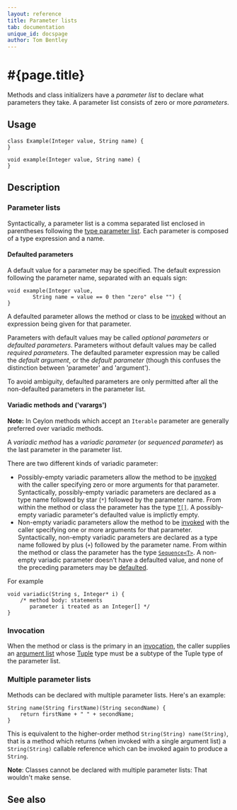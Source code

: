 ```yaml
---
layout: reference
title: Parameter lists
tab: documentation
unique_id: docspage
author: Tom Bentley
---
```


# #{page.title}

Methods and class initializers have a *parameter list* to declare what parameters they take. 
A parameter list consists of zero or more *parameters*.

## Usage

<!-- try: -->

    class Example(Integer value, String name) {
    }
    
    void example(Integer value, String name) {
    }

## Description

### Parameter lists

Syntactically, a parameter list is
a comma separated list enclosed in parentheses following
the [type parameter list](../type-parameters). Each parameter is composed of a 
type expression and a name. 

#### Defaulted parameters

A default value for a parameter may be specified. 
The default expression following the parameter name, separated with an equals sign:

<!-- try: -->
    void example(Integer value, 
            String name = value == 0 then "zero" else "") {
    }

A defaulted parameter allows the method or class to 
be [invoked](../../expression/invocation)
without an expression being given for 
that parameter. 

Parameters with default values may be called 
*optional parameters* or *defaulted parameters*. 
Parameters without default values may be called
*required parameters*. The defaulted 
parameter expression may be called the 
*default argument*, or the *default parameter* 
(though this confuses the distinction between 'parameter' and 'argument').

To avoid ambiguity, defaulted parameters are only permitted after all the 
non-defaulted parameters in the parameter list.

#### Variadic methods and ('varargs')

**Note:** In Ceylon methods which accept an `Iterable` parameter are 
generally preferred over variadic methods.

A *variadic method* has a *variadic parameter* (or *sequenced parameter*) 
as the last parameter in the parameter list. 

There are two different kinds of variadic parameter:

* Possibly-empty variadic parameters allow the method to be 
  [invoked](../../expression/invocation) with the caller specifying zero or 
  more arguments for that parameter. Syntactically, possibly-empty 
  variadic parameters are declared as a type name followed by 
  star (`*`) followed by the parameter name.
  From within the method or class the parameter has the type [`T[]`](../type#Sequential).
  A possibly-empty variadic parameter's defaulted value is implictly empty.
* Non-empty variadic parameters allow the method to be
  [invoked](../../expression/invocation) with the caller specifying one or 
  more arguments for that parameter.  Syntactically, non-empty 
  variadic parameters are declared as a type name followed by 
  plus (`+`) followed by the parameter name.
  From within the method or class the parameter has the type [`Sequence<T>`](../type#Sequence).
  A non-empty variadic parameter doesn't have a defaulted value, and none of 
  the preceding parameters may be [defaulted](#defaulted_parameters).

For example

<!-- try: -->
    void variadic(String s, Integer* i) {
        /* method body: statements 
           parameter i treated as an Integer[] */
    }

### Invocation

When the method or class is the primary in an
[invocation](../../expression/invocation), the caller 
supplies an [argument list](../../expression/argument-list) 
whose [Tuple](#{site.urls.apidoc_current}/Tuple.type.html) 
type must be a subtype of the Tuple type of the parameter list.

### Multiple parameter lists

Methods can be declared with multiple parameter lists. Here's an example:

<!-- try: -->
    String name(String firstName)(String secondName) {
        return firstName + " " + secondName;
    }
    
This is equivalent to the higher-order method `String(String) name(String)`, 
that is a method which returns (when invoked with 
a single argument list) a `String(String)` callable reference which can be 
invoked again to produce a `String`. 

**Note**: Classes cannot be declared with multiple parameter lists: That 
wouldn't make sense.

## See also

